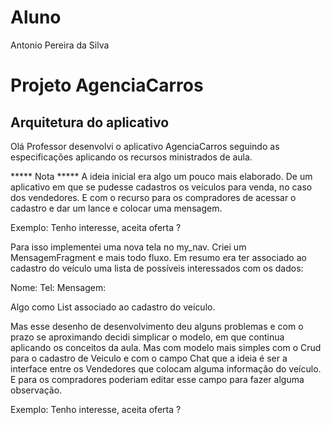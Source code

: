 # Aluno
Antonio Pereira da Silva

# Projeto AgenciaCarros


## Arquitetura do aplicativo
Olá Professor desenvolvi o aplicativo AgenciaCarros seguindo as especificações aplicando os recursos ministrados de aula.

***** Nota *****
A ideia inicial era algo um pouco mais elaborado. De um aplicativo em que se pudesse cadastros os veículos para venda,
no caso dos vendedores. E com o recurso para os compradores de acessar o cadastro e dar um lance e colocar uma mensagem.

Exemplo: Tenho interesse, aceita oferta ?

Para isso implementei uma nova tela no my_nav. Criei um MensagemFragment e mais todo fluxo. Em resumo era ter associado
ao cadastro do veículo uma lista de possíveis interessados com os dados:

Nome:
Tel:
Mensagem:

Algo como List<Interessados> associado ao cadastro do veículo.

Mas esse desenho de desenvolvimento deu alguns problemas e com o prazo se aproximando decidi simplicar o modelo, em que
continua aplicando os conceitos da aula. Mas com modelo mais simples com o Crud para o cadastro de Veiculo e com o campo
Chat que a ideia é ser a interface entre os Vendedores que colocam alguma informação do veículo. E para os compradores
poderiam editar esse campo para fazer alguma observação.

Exemplo: Tenho interesse, aceita oferta ?